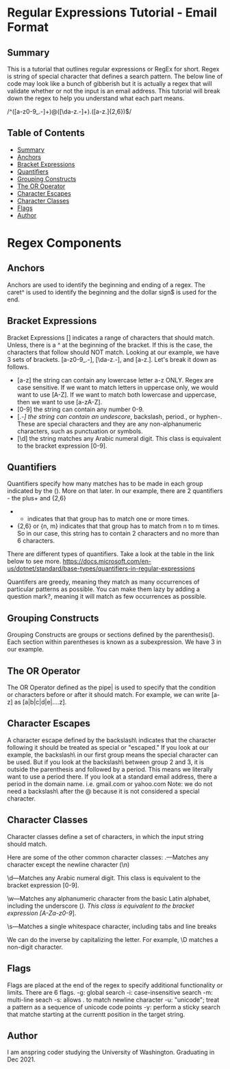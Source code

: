 # Regular Expressions Tutorial - Email Format

## Summary 
This is a tutorial that outlines regular expressions or RegEx for short. Regex is string of special character that defines a search pattern.
The below line of code may look like a bunch of gibberish but it is actually a regex that will validate whether or not the input is an email address.
This tutorial will break down the regex to help you understand what each part means. 

/^([a-z0-9_\.-]+)@([\da-z\.-]+)\.([a-z\.]{2,6})$/

## Table of Contents
- [Summary](#summary) 
- [Anchors](#anchors)
- [Bracket Expressions](#brackets)
- [Quantifiers](#quantifiers)
- [Grouping Constructs](#grouping)
- [The OR Operator](#or)
- [Character Escapes](#escapes)
- [Character Classes](#classes)
- [Flags](#flags)
- [Author](#author)

# Regex Components

## Anchors
Anchors are used to identify the beginning and ending of a regex. The caret^ is used to identify the beginning and the dollar sign$ is used for the end.

<a name="brackets"></a>
## Bracket Expressions
Bracket Expressions [] indicates a range of characters that should match. Unless, there is a ^ at the beginning of the bracket. If this is the case, the characters that follow should NOT match. Looking at our example, we have 3 sets of brackets. [a-z0-9_\.-], [\da-z\.-], and [a-z\.]. Let's break it down as follows. 
  - [a-z] the string can contain any lowercase letter a-z ONLY. Regex are case sensitive. If we want to match letters in uppercase only, we would want to use [A-Z]. If we want to match both lowercase and uppercase, then we want to use [a-zA-Z].
  - [0-9] the string can contain any number 0-9.
  - [_\.-] the string can contain an undescore_, backslash\, period., or hyphen-. These are special characters and they are any non-alphanumeric characters, such as punctuation or symbols.
  - [\d] the string matches any Arabic numeral digit. This class is equivalent to the bracket expression [0-9].

## Quantifiers
Quantifiers specify how many matches has to be made in each group indicated by the (). More on that later. In our example, there are 2 quantifiers - the plus+ and {2,6}
  - + indicates that that group has to match one or more times.
  - {2,6} or {n, m} indicates that that group has to match from n to m times. So in our case, this string has to contain 2 characters and no more than 6 characters.

There are different types of quantifiers. Take a look at the table in the link below to see more. 
https://docs.microsoft.com/en-us/dotnet/standard/base-types/quantifiers-in-regular-expressions

Quantifers are greedy, meaning they match as many occurrences of particular patterns as possible. You can make them lazy by adding a question mark?, meaning it will match as few occurrences as possible.

<a name="grouping"></a>
## Grouping Constructs
Grouping Constructs are groups or sections defined by the parenthesis(). Each section within parentheses is known as a subexpression. We have 3 in our example.

<a name="or"></a>
## The OR Operator
The OR Operator defined as the pipe| is used to specify that the condition or characters before or after it should match. For example, we can write [a-z] as [a|b|c|d|e|....z].

<a name="escapes"></a>
## Character Escapes
A character escape defined by the backslash\ indicates that the character following it should be treated as special or "escaped." If you look at our example, the backslash\ in our first group means the special character can be used. 
But if you look at the backslash\ between group 2 and 3, it is outside the parenthesis and followed by a period. This means we literally want to use a period there. If you look at a standard email address, there a period in the domain name. i.e.  gmail.com or yahoo.com
Note: we do not need a backslash\ after the @ because it is not considered a special character.

<a name="classes"></a>
## Character Classes
Character classes define a set of characters, in which the input string should match.

Here are some of the other common character classes:
  .—Matches any character except the newline character (\n)

  \d—Matches any Arabic numeral digit. This class is equivalent to the bracket expression [0-9].

   \w—Matches any alphanumeric character from the basic Latin alphabet, including the underscore (_). This class is equivalent to the bracket expression [A-Za-z0-9_].

  \s—Matches a single whitespace character, including tabs and line breaks

We can do the inverse by capitalizing the letter. For example, \D matches a non-digit character.

## Flags
Flags are placed at the end of the regex to specify additional functionality or limits. There are 6 flags.
  -g: global search
  -i: case-insensitive search
  -m: multi-line seach
  -s: allows . to match newline character
  -u: "unicode"; treat a pattern as a sequence of unicode code points
  -y: perform a sticky search that matche starting at the currentt position in the target string.
  
 ## Author
  I am anspring coder studying the University of Washington. Graduating in Dec 2021. 
